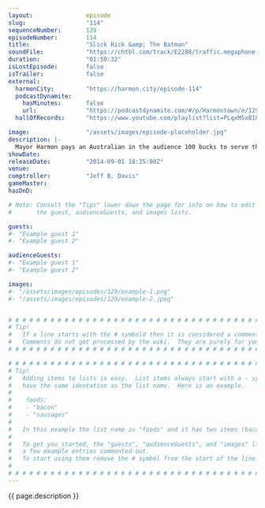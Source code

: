 ```yaml
---
layout:               episode
slug:                 "114"
sequenceNumber:       129
episodeNumber:        114
title:                "Slick Rick &amp; The Batman"
soundFile:            "https://chtbl.com/track/E2288/traffic.megaphone.fm/STA8358410382.mp3?updated=1556734794"
duration:             "01:59:32"
isLostEpisode:        false
isTrailer:            false
external:
  harmonCity:         "https://harmon.city/episode-114"
  podcastDynamite:
    hasMinutes:       false
    url:              "https://podcastdynamite.com/#/p/Harmontown/e/129/114"
  hallOfRecords:      "https://www.youtube.com/playlist?list=PLqxM5x81hNObWOffcHOKO-GEArWuSfhA-"

image:                "/assets/images/episode-placeholder.jpg"
description: |-
  Mayor Harmon pays an Australian in the audience 100 bucks to serve them cups of ice. We get to the bottom of Schrabbing with Internet Trolling Sensation Rob Schrab and later, Rob provides all sound effects for D&D.
showDate:             
releaseDate:          "2014-09-01 18:25:00Z"
venue:                
comptroller:          "Jeff B. Davis"
gameMaster:           
hasDnD:               

# Note: Consult the "Tips" lower down the page for info on how to edit
#       the guest, audienceGuests, and images lists.

guests:
#- "Example guest 1"
#- "Example guest 2"

audienceGuests:
#- "Example guest 1"
#- "Example guest 2"

images:
#- "/assets/images/episodes/129/example-1.png"
#- "/assets/images/episodes/129/example-2.jpeg"


# # # # # # # # # # # # # # # # # # # # # # # # # # # # # # # # # # # # # # # # # # # # #
# Tip!
#   If a line starts with the # symbold then it is considered a comment.
#   Comments do not get processed by the wiki.  They are purely for your information.
# # # # # # # # # # # # # # # # # # # # # # # # # # # # # # # # # # # # # # # # # # # # #

# # # # # # # # # # # # # # # # # # # # # # # # # # # # # # # # # # # # # # # # # # # # #
# Tip!
#   Adding items to lists is easy.  List items always start with a - symbol and have
#   have the same identation as the list name.  Here is an example.
#
#    foods:
#    - "bacon"
#    - "sausages"
#
#   In this example the list name is "foods" and it has two items (bacon, and sausages).
#
#   To get you started, the "guests", "audienceGuests", and "images" lists below have
#   a few example entries commented out.
#   To start using them remove the # symbol from the start of the line.
#
# # # # # # # # # # # # # # # # # # # # # # # # # # # # # # # # # # # # # # # # # # # # #
---
```


<!-- The episode description will be rendered here -->
{{ page.description }}

<!-- Add your content BELOW here -->
<!-- vvvvvvvvvvvvvvvvvvvvvvvvvvv -->




<!-- ^^^^^^^^^^^^^^^^^^^^^^^^^^^ -->
<!-- Add your content ABOVE here -->

<!-- The episode gallery will be rendered here -->